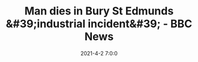 ---
"title": "Man dies in Bury St Edmunds &amp;#39;industrial incident&amp;#39; - BBC News"
"date": "2021-4-2 7:0:0"
"feed_name": "GOOGLENEWSINDUSTRIAL"
"feed_website": "https://news.google.com/search?q=industrial%2Bincident&hl=en-US&gl=US&ceid=US:en"
"feed_rss": "https://news.google.com/rss/search?q=industrial%2Bincident&hl=en-US&gl=US&ceid=US:en"
"link": "https://www.bbc.com/news/uk-england-suffolk-56618761"
"file": "_posts/2021-1-1-c8697f007c426ef54c47a6078e741e5523da3255.md"
"accident": "1"
"drilling": "0"
---